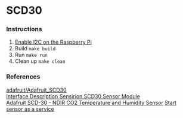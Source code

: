 # SCD30

### Instructions

1. [Enable I2C on the Raspberry Pi](https://learn.adafruit.com/adafruits-raspberry-pi-lesson-4-gpio-setup/configuring-i2c)
2. Build `make build`
3. Run `make run`
4. Clean up `make clean`

### References

[adafruit/Adafruit_SCD30](https://github.com/adafruit/Adafruit_SCD30)  
[Interface Description Sensirion SCD30 Sensor Module](https://cdn-learn.adafruit.com/assets/assets/000/098/501/original/Sensirion_CO2_Sensors_SCD30_Interface_Description.pdf?1609963135)  
[Adafruit SCD-30 - NDIR CO2 Temperature and Humidity Sensor](https://cdn-learn.adafruit.com/downloads/pdf/adafruit-scd30.pdf)
[Start sensor as a service](https://abhinand05.medium.com/run-any-executable-as-systemd-service-in-linux-21298674f66f)